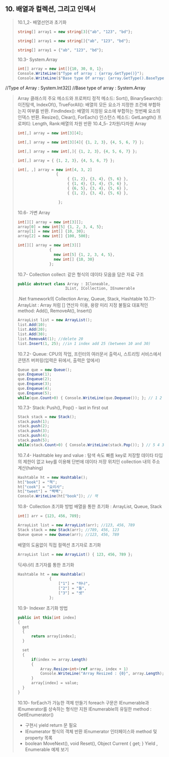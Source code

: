 ## 10. 배열과 컬렉션, 그리고 인덱서
> 10.1_2- 배열선언과 초기화
>``` csharp
>string[] array1 = new string[3]{"ab", "123", "bd"};
>```
>``` csharp
>string[] array1 = new string[]{"ab", "123", "bd"};
>```
>``` csharp
>string[] array1 = {"ab", "123", "bd"};
>```
> 10.3- System.Array
>``` csharp
>int[] array = new int[]{10, 30, 0, 1};
>Console.WriteLine($"Type of array : {array.GetType()}");
>Console.WriteLine($"Base type Of array: {array.GetType().BaseType}");
>```
//Type of Array : System.Int32[]
//Base type of array : System.Array
> Array 클래스의 주요 메소드와 프로퍼티
>정적 메소드:
>Sort(), BinarySearch<T>(): 이진탐색, IndexOf(), 
>TrueForAll<T>(): 배열의 모든 요소가 지정한 조건에 부합하는지 여부를 반환.
>FindIndex<T>(): 배열의 지정된 요소에 부합하는 첫번째 요소의 인덱스 반환.
>Resize<T>(), Clear(), ForEach<T>()
>인스턴스 메소드: GetLangth()
>프로퍼티: Length, Rank:배열의 차원 반환 
> 10.4_5- 2차원/다차원 Array
>``` csharp
>int[,] array = new int[3][4];
>```
>``` csharp
>int[,] array = new int[3][4]{ {1, 2, 3}, {4, 5, 6, 7} };
>```
>``` csharp
>int[,] array = new int[,]{ {1, 2, 3}, {4, 5, 6, 7} };
>```
>``` csharp
>int[,] array = { {1, 2, 3}, {4, 5, 6, 7} };
>```

>``` csharp
>int[, ,] array = new int[4, 3, 2]
>                  { 
>                       { {1, 2}, {3, 4}, {5, 6} },    
>                       { {1, 4}, {3, 4}, {5, 6} },   
>                       { {6, 5}, {3, 4}, {5, 6} },   
>                       { {1, 2}, {3, 4}, {5, 6} },   
>
>                   };
>```
> 10.6- 가변 Array
>``` csharp
>int[][] array = new int[3][];
> array[0] = new int[5] {1, 2, 3, 4, 5};
> array[1] = new int[] {10, 30};
> array[2] = new int[] {100, 500};
>```
>``` csharp
>int[][] array = new int[3][]
>               { 
>                 new int[5] {1, 2, 3, 4, 5},
>                 new int[] {10, 30} 
>               };
>```
> 10.7- Collection
>collect: 같은 형식의 데이타 모음을 담은 자료 구조
>``` csharp
>public abstract class Array : ICloneable,
>                      IList, ICollection, IEnumerable
>```
> .Net framework의 Collection
> Array, Queue, Stack, Hashtable
> 10.7.1- ArrayList : Array 처럼 [] 연산자 이용, 용량 미리 지정 불필요
> 대표적인 method: Add(), RemoveAt(), Insert()
>``` csharp
> ArrayList list = new ArrayList();
> list.Add(10);
> list.Add(20);
> list.Add(30);
> list.RemoveAt(1); //delete 20 
> list.Insert(1, 25); //in 1 index add 25 (between 10 and 30)
>```
> 10.7.2- Queue: CPU의 작업, 프린터의 여러문서 출력시, 스트리밍 서비스에서 콘텐츠 버퍼링(입력은 뒤에서, 출력은 앞에서)
>``` csharp
> Queue que = new Queue();
> que.Enqueue(1);
> que.Enqueue(2);
> que.Enqueue(3);
> que.Enqueue(4);
> que.Enqueue(5);
> while(que.Count>0) { Console.WriteLine(que.Dequeue()); }; // 1 2 3 4 5
>```
> 10.7.3- Stack: Push(), Pop() - last in first out
>``` csharp
> Stack stack = new Stack();
> stack.push(1);
> stack.push(2);
> stack.push(3);
> stack.push(4);
> stack.push(5);
> while(stack.Count>0) { Console.WriteLine(stack.Pop()); } // 5 4 3 2 1
>```
> 10.7.4- Hashtable
> key and value : 탐색 속도 빠름
> key로 저장할 데이타 타입의 제한이 없고 key를 이용해 단번에 데이타 저장 위치인 collection 내의 주소 계산(hahing)
>``` csharp
> Hashtable ht = new Hashtable();
> ht["book"] = "책";
> ht["cook"] = "요리사";
> ht["tweet"] = "짹짹";
> Console.WriteLine(ht["book"]); // 책
>```
> 10.8- Collection 초기화 방법
> 배열을 통한 초기화 : ArrayList, Queue, Stack
>``` csharp
> int[] arr = {123, 456, 789};
>
> ArrayList list = new ArrayList(arr); //123, 456, 789
> Stack stack = new Stack(arr); //789, 456, 123
> Queue queue = new Queue(arr); //123, 456, 789
>```
> 배열의 도움없이 직접 컬렉션 초기자로 초기화 
>``` csharp
> ArrayList list = new ArrayList() { 123, 456, 789 };
>```
> 딕셔너리 초기자를 통한 초기화
>``` csharp
> Hashtable ht = new Hashtable()
>               {
>                   ["1"] = "하나",
>                   ["2"] = "둘",
>                   ["3"] = "셋"
>               };
>```
> 10.9- Indexer 초기화 방법
>``` csharp
> public int this[int index]
>{
>   get
>   {
>       return array[index];
>   }    
>
>   set
>   {
>       if(index >= array.Length)
>       {
>           Array.Resize<int>(ref array, index + 1)
>           Console.WriteLine("Array Resized : {0}", array.Length);
>       }
>       array[index] = value;
>   }    
>}
>```
> 10.10- forEach가 가능한 객체 만들기
> foreach 구문은 IEnumerable과 IEnumerator를 상속하는 형식만 지원
> IEnumerable의 유일한 method : GetIEnumerator()
>   - 구현시 yield return 문 필요
>   - IEnumerator 형식의 객체 반환
> IEnumerator 인터페이스와 method 및 property 목록
>   - boolean MoveNext(), void Reset(), Object Current { get; }
> Yield , Enumerable 예제 보기
